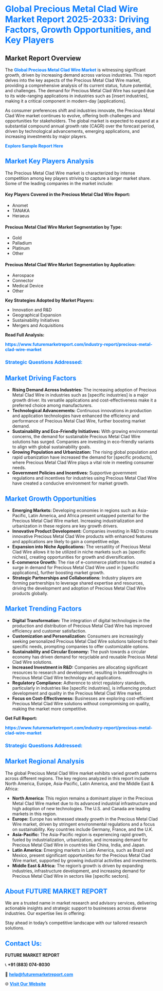 <h1 style="color: #007BFF;">Global Precious Metal Clad Wire Market Report 2025-2033: Driving Factors, Growth Opportunities, and Key Players</h1>

<section id="overview">
<h2>Market Report Overview</h2>
<p>The <a href="https://www.futuremarketreport.com/industry-report/precious-metal-clad-wire-market" style="color: #007BFF; text-decoration: none;"><strong>Global Precious Metal Clad Wire Market</strong></a> is witnessing significant growth, driven by increasing demand across various industries. This report delves into the key aspects of the Precious Metal Clad Wire market, providing a comprehensive analysis of its current status, future potential, and challenges. The demand for Precious Metal Clad Wire has surged due to its wide-ranging applications in industries such as [insert industries], making it a critical component in modern-day [applications].</p>
<p>As consumer preferences shift and industries innovate, the Precious Metal Clad Wire market continues to evolve, offering both challenges and opportunities for stakeholders. The global market is expected to expand at a substantial compound annual growth rate (CAGR) over the forecast period, driven by technological advancements, emerging applications, and increasing investments by major players.</p>
</section>

<section id="overview">
<p><a href="https://www.futuremarketreport.com/request-sample/reportId=53428" style="color: #007BFF; text-decoration: none;"><strong>Explore Sample Report Here</strong></a></p>
</section>

<section id="key-players">
<h2 style="color: #007BFF;">Market Key Players Analysis</h2>
<p>The Precious Metal Clad Wire market is characterized by intense competition among key players striving to capture a larger market share. Some of the leading companies in the market include:</p>
<h4>Key Players Covered in the Precious Metal Clad Wire Report:</h4>
<ul><li>Anomet</li><li>TANAKA</li><li>Heraeus</li></ul>
<h4>Precious Metal Clad Wire Market Segmentation by Type:</h4>
<ul><li>Gold</li><li>Palladium</li><li>Platinum</li><li>Other</li></ul>

<h4>Precious Metal Clad Wire Market Segmentation by Application:</h4>
<ul><li>Aerospace</li><li>Connector</li><li>Medical Device</li><li>Other</li></ul>
<p><strong>Key Strategies Adopted by Market Players:</strong></p>
<ul>
<li>Innovation and R&D</li>
<li>Geographical Expansion</li>
<li>Sustainability Initiatives</li>
<li>Mergers and Acquisitions</li>
</ul>
</section>

<section>
<p><strong>Read Full Analysis: </strong></p><a href="https://www.futuremarketreport.com/industry-report/precious-metal-clad-wire-market" style="color: #007BFF; text-decoration: none;"><strong>https://www.futuremarketreport.com/industry-report/precious-metal-clad-wire-market</strong></a>
<h3 style="color: #007BFF;">Strategic Questions Addressed:</h3>
</section>

<section id="driving-factors">
<h2 style="color: #007BFF;">Market Driving Factors</h2>
<ul>
<li><strong>Rising Demand Across Industries:</strong> The increasing adoption of Precious Metal Clad Wire in industries such as [specific industries] is a major growth driver. Its versatile applications and cost-effectiveness make it a preferred choice among manufacturers.</li>
<li><strong>Technological Advancements:</strong> Continuous innovations in production and application technologies have enhanced the efficiency and performance of Precious Metal Clad Wire, further boosting market demand.</li>
<li><strong>Sustainability and Eco-Friendly Initiatives:</strong> With growing environmental concerns, the demand for sustainable Precious Metal Clad Wire solutions has surged. Companies are investing in eco-friendly variants to align with global sustainability goals.</li>
<li><strong>Growing Population and Urbanization:</strong> The rising global population and rapid urbanization have increased the demand for [specific products], where Precious Metal Clad Wire plays a vital role in meeting consumer needs.</li>
<li><strong>Government Policies and Incentives:</strong> Supportive government regulations and incentives for industries using Precious Metal Clad Wire have created a conducive environment for market growth.</li>
</ul>
</section>

<section id="growth-opportunities">
<h2 style="color: #007BFF;">Market Growth Opportunities</h2>
<ul>
<li><strong>Emerging Markets:</strong> Developing economies in regions such as Asia-Pacific, Latin America, and Africa present untapped potential for the Precious Metal Clad Wire market. Increasing industrialization and urbanization in these regions are key growth drivers.</li>
<li><strong>Innovative Product Development:</strong> Companies investing in R&D to create innovative Precious Metal Clad Wire products with enhanced features and applications are likely to gain a competitive edge.</li>
<li><strong>Expansion into Niche Applications:</strong> The versatility of Precious Metal Clad Wire allows it to be utilized in niche markets such as [specific niches], creating opportunities for growth and diversification.</li>
<li><strong>E-commerce Growth:</strong> The rise of e-commerce platforms has created a surge in demand for Precious Metal Clad Wire used in [specific applications], further boosting market growth.</li>
<li><strong>Strategic Partnerships and Collaborations:</strong> Industry players are forming partnerships to leverage shared expertise and resources, driving the development and adoption of Precious Metal Clad Wire products globally.</li>
</ul>
</section>

<section id="trending-factors">
<h2 style="color: #007BFF;">Market Trending Factors</h2>
<ul>
<li><strong>Digital Transformation:</strong> The integration of digital technologies in the production and distribution of Precious Metal Clad Wire has improved efficiency and customer satisfaction.</li>
<li><strong>Customization and Personalization:</strong> Consumers are increasingly seeking personalized Precious Metal Clad Wire solutions tailored to their specific needs, prompting companies to offer customizable options.</li>
<li><strong>Sustainability and Circular Economy:</strong> The push towards a circular economy has driven demand for recyclable and reusable Precious Metal Clad Wire solutions.</li>
<li><strong>Increased Investment in R&D:</strong> Companies are allocating significant resources to research and development, resulting in breakthroughs in Precious Metal Clad Wire technology and applications.</li>
<li><strong>Regulatory Compliance:</strong> Adherence to strict regulatory standards, particularly in industries like [specific industries], is influencing product development and quality in the Precious Metal Clad Wire market.</li>
<li><strong>Focus on Cost-Effectiveness:</strong> Businesses are exploring cost-efficient Precious Metal Clad Wire solutions without compromising on quality, making the market more competitive.</li>
</ul>
</section>

<section>
<p><strong>Get Full Report: </strong></p><a href="https://www.futuremarketreport.com/industry-report/precious-metal-clad-wire-market" style="color: #007BFF; text-decoration: none;"><strong>https://www.futuremarketreport.com/industry-report/precious-metal-clad-wire-market</strong></a>
<h3 style="color: #007BFF;">Strategic Questions Addressed:</h3>
</section>


<section id="regional-analysis">
<h2 style="color: #007BFF;">Market Regional Analysis</h2>
<p>The global Precious Metal Clad Wire market exhibits varied growth patterns across different regions. The key regions analyzed in this report include North America, Europe, Asia-Pacific, Latin America, and the Middle East & Africa:</p>
<ul>
<li><strong>North America:</strong> This region remains a dominant player in the Precious Metal Clad Wire market due to its advanced industrial infrastructure and high adoption of new technologies. The U.S. and Canada are leading markets in this region.</li>
<li><strong>Europe:</strong> Europe has witnessed steady growth in the Precious Metal Clad Wire market, driven by stringent environmental regulations and a focus on sustainability. Key countries include Germany, France, and the U.K.</li>
<li><strong>Asia-Pacific:</strong> The Asia-Pacific region is experiencing rapid growth, fueled by industrialization, urbanization, and increasing demand for Precious Metal Clad Wire in countries like China, India, and Japan.</li>
<li><strong>Latin America:</strong> Emerging markets in Latin America, such as Brazil and Mexico, present significant opportunities for the Precious Metal Clad Wire market, supported by growing industrial activities and investments.</li>
<li><strong>Middle East & Africa:</strong> The region’s growth is driven by expanding industries, infrastructure development, and increasing demand for Precious Metal Clad Wire in sectors like [specific sectors].</li>
</ul>
</section>

<footer>
<h2 style="color: #007BFF;">About FUTURE MARKET REPORT</h2>
<p>We are a trusted name in market research and advisory services, delivering actionable insights and strategic support to businesses across diverse industries. Our expertise lies in offering:</p>

<p>Stay ahead in today’s competitive landscape with our tailored research solutions.</p>

<h2 style="color: #007BFF;">Contact Us:</h2>
<p><strong>FUTURE MARKET REPORT</strong></p>
<p>📞 <strong>+91 (883) 074-8030</strong></p>
<p>📧 <strong><a href="mailto:help@futuremarketreport.com" style="color: #007BFF;">help@futuremarketreport.com</a></strong></p>
<p>🌐 <strong><a href="https://www.futuremarketreport.com/" style="color: #007BFF;">Visit Our Website</a></strong></p>
</footer>